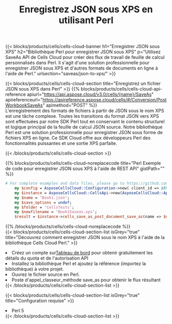 ﻿---
title:  Enregistrez JSON sous XPS en utilisant Perl
description:  Utilisation du SDK Cloud Aspose.Cells pour Perl pour enregistrer le fichier au format JSON au format XPS.
kwords: Excel, Save JSON as XPS, REST, Perl
howto: How to save JSON as XPS using Aspose.Cells Cloud Perl library.
---
{{< blocks/products/cells/cells-cloud-banner h1="Enregistrer JSON sous XPS" h2="Bibliothèque Perl pour enregistrer JSON sous XPS" p="Utilisez SaveAs API de Cells Cloud pour créer des flux de travail de feuille de calcul personnalisés dans Perl. Il s\'agit d\'une solution professionnelle pour enregistrer JSON sous XPS et d\'autres formats de documents en ligne à l\'aide de Perl." urlsection="saveas/json-to-xps/" >}}

{{< blocks/products/cells/cells-cloud-section title="Enregistrez un fichier JSON sous XPS dans Perl" >}}
{{% blocks/products/cells/cells-cloud-api-reference apiurl="https://api.aspose.cloud/v3.0/cells/{name}/SaveAs" apireferenceurl="https://apireference.aspose.cloud/cells/#/Conversion/PostWorkbookSaveAs" apimethod="POST" %}}
<br/>
L'enregistrement des formats de fichiers à partir de JSON sous le nom XPS est une tâche complexe. Toutes les transitions du format JSON vers XPS sont effectuées par notre SDK Perl tout en conservant le contenu structurel et logique principal de la feuille de calcul JSON source. Notre bibliothèque Perl est une solution professionnelle pour enregistrer JSON sous forme de fichiers XPS en ligne. Ce SDK Cloud offre aux développeurs Perl des fonctionnalités puissantes et une sortie XPS parfaite.

{{< /blocks/products/cells/cells-cloud-section >}}

{{% blocks/products/cells/cells-cloud-noreplacecode title="Perl Exemple de code pour enregistrer JSON sous XPS à l\'aide de REST API" gistPath="" %}}
  
```perl
# For complete examples and data files, please go to https://github.com/aspose-cells-cloud/aspose-cells-cloud-perl/
    my $config = AsposeCellsCloud::Configuration->new( client_id => $ENV{'ProductClientId'}, client_secret => $ENV{'ProductClientSecret'});
    my $instance = AsposeCellsCloud::CellsApi->new(AsposeCellsCloud::ApiClient->new( $config));
    my $name = 'Book1.json';
    my $save_options = undef;
    my $folder = 'CellsTests';
    my $newfilename = 'Book1Saveas.xps';
    $result = $instance->cells_save_as_post_document_save_as(name => $name,save_options => $save_options, newfilename => $newfilename, folder => $folder);
```
  
{{% /blocks/products/cells/cells-cloud-noreplacecode %}}
<br/>
{{< blocks/products/cells/cells-cloud-section-list isGrey="true" title="Découvrez comment enregistrer JSON sous le nom XPS à l\'aide de la bibliothèque Cells Cloud Perl." >}}
<li> Créez un compte sur<a href="https://dashboard.aspose.cloud/">Tableau de bord</a> pour obtenir gratuitement les détails du quota et de l'autorisation API</li>
<li>Installez la bibliothèque Perl et ajoutez la référence (importez la bibliothèque) à votre projet.</li>
<li>Ouvrez le fichier source en Perl.</li>
<li>Poste d'appel_classeur_méthode save_as pour obtenir le flux résultant</li>
{{< /blocks/products/cells/cells-cloud-section-list >}}

{{< blocks/products/cells/cells-cloud-section-list isGrey="true" title="Configuration requise" >}}
<li>Perl 5</li>
{{< /blocks/products/cells/cells-cloud-section-list >}}
